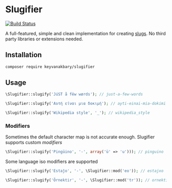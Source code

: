 # Slugifier

[![Build Status](https://secure.travis-ci.org/keyvanakbary/slugifier.svg?branch=master)](http://travis-ci.org/keyvanakbary/slugifier)

A full-featured, simple and clean implementation for creating [slugs](http://en.wikipedia.org/wiki/Semantic_URL#Slug). No third party libraries or extensions needed.

## Installation

``` bash
composer require keyvanakbary/slugifier
```

## Usage

```php
\Slugifier::slugify('JúST å fëw wørds'); // just-a-few-words

\Slugifier::slugify('Αυτή είναι μια δοκιμή'); // ayti-einai-mia-dokimi

\Slugifier::slugify('Wikipedia style', '_'); // wikipedia_style
```

### Modifiers

Sometimes the default character map is not accurate enough. Slugifier supports custom *modifiers*

```php
\Slugifier::slugify('Pingüino', '-', array('ü' => 'u'))); // pinguino
```

Some language iso modifiers are supported

```php
\Slugifier::slugify('Estaĵo', '-', \Slugifier::mod('eo')); // estajxo

\Slugifier::slugify('Örnektir', '-', \Slugifier::mod('tr')); // ornektir
```

